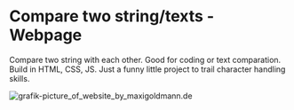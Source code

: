 # Compare two string/texts - Webpage
Compare two string with each other. Good for coding or text comparation. Build in HTML, CSS, JS.
Just a funny little project to trail character handling skills.

![grafik-picture_of_website_by_maxigoldmann.de](https://github.com/user-attachments/assets/22e9c64e-f819-4cd9-9c3b-808395feab4e)
